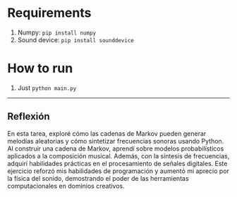 # Requirements

1. Numpy: `pip install numpy`
2. Sound device: `pip install sounddevice`

# How to run
1. Just `python main.py`

---
## Reflexión
En esta tarea, exploré cómo las cadenas de Markov pueden generar melodías aleatorias y cómo sintetizar frecuencias sonoras usando Python. Al construir una cadena de Markov, aprendí sobre modelos probabilísticos aplicados a la composición musical. Además, con la síntesis de frecuencias, adquirí habilidades prácticas en el procesamiento de señales digitales. Este ejercicio reforzó mis habilidades de programación y aumentó mi aprecio por la física del sonido, demostrando el poder de las herramientas computacionales en dominios creativos.
